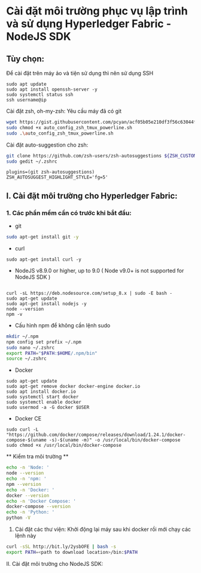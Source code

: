 # Cài đặt môi trường phục vụ lập trình và sử dụng Hyperledger Fabric - NodeJS SDK

## Tùy chọn:
Để cài đặt trên máy ảo và tiện sử dụng thì nên sử dụng SSH
```
sudo apt update
sudo apt install openssh-server -y
sudo systemctl status ssh
ssh username@ip
```

Cài đặt zsh, oh-my-zsh: Yêu cầu máy đã có git
```bash
wget https://gist.githubusercontent.com/pcyan/acf05b05e210df3f56c63044fb8e0e52/raw/5251e32705c0c8cfdf0cecaaac1088654cd0a2e3/auto_config_zsh_tmux_powerline.sh
sudo chmod +x auto_config_zsh_tmux_powerline.sh
sudo .\auto_config_zsh_tmux_powerline.sh
```

Cài đặt auto-suggestion cho zsh:
```bash
git clone https://github.com/zsh-users/zsh-autosuggestions ${ZSH_CUSTOM:-~/.oh-my-zsh/custom}/plugins/zsh-autosuggestions
sudo gedit ~/.zshrc
```

```config
plugins=(git zsh-autosuggestions)
ZSH_AUTOSUGGEST_HIGHLIGHT_STYLE='fg=5'
```
## I. Cài đặt môi trường cho Hyperledger Fabric:
### 1. Các phần mềm cần có trước khi bắt đầu:
- git
```bash
sudo apt-get install git -y
```
- curl
```
sudo apt-get install curl -y
```
- NodeJS  v8.9.0 or higher, up to 9.0 ( Node v9.0+ is not supported for NodeJS SDK )
```

curl -sL https://deb.nodesource.com/setup_8.x | sudo -E bash -
sudo apt-get update
sudo apt-get install nodejs -y
node --version
npm -v
```
* Cấu hình npm để không cần lệnh sudo
```bash
mkdir ~/.npm
npm config set prefix ~/.npm
sudo nano ~/.zshrc
export PATH="$PATH:$HOME/.npm/bin"
source ~/.zshrc
```
- Docker
```
sudo apt-get update
sudo apt-get remove docker docker-engine docker.io
sudo apt install docker.io
sudo systemctl start docker
sudo systemctl enable docker
sudo usermod -a -G docker $USER
```

- Docker CE
```
sudo curl -L "https://github.com/docker/compose/releases/download/1.24.1/docker-compose-$(uname -s)-$(uname -m)" -o /usr/local/bin/docker-compose
sudo chmod +x /usr/local/bin/docker-compose
```

** Kiểm tra môi trường **
```bash
echo -n 'Node: '
node --version
echo -n 'npm: '
npm --version
echo -n 'Docker: '
docker --version
echo -n 'Docker Compose: '
docker-compose --version
echo -n 'Python: '
python -V
```

1. Cài đặt các thư viện:
Khởi động lại máy sau khi docker rồi mới chạy các lệnh này
```bash
curl -sSL http://bit.ly/2ysbOFE | bash -s
export PATH=<path to download location>/bin:$PATH
```

II. Cài đặt môi trường cho NodeJS SDK:
